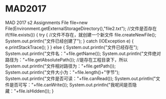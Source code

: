 # MAD2017
MAD 2017 s2 Assignments
File file=new File(Environment.getExternalStorageDirectory(),"file2.txt");
        //文件是否存在
        if(!file.exists())
        {
            try {
                //文件不存在，就创建一个新文件
                file.createNewFile();
                System.out.println("文件已经创建了");
            } catch (IOException e) {
                e.printStackTrace();
            }
        }
        else
        {
            System.out.println("文件已经存在");
            System.out.println("文件名："+file.getName());
            System.out.println("文件绝对路径为："+file.getAbsolutePath());
            //是存在工程目录下，所以
            System.out.println("文件相对路径为："+file.getPath());
            System.out.println("文件大小为："+file.length()+"字节");
            System.out.println("文件是否可读："+file.canRead());
            System.out.println("文件是否可写："+file.canWrite());
            System.out.println("我呢间是否隐藏："+file.isHidden());
        }
